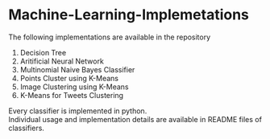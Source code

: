 # Machine-Learning-Implemetations  
  
The following implementations are available in the repository  
1. Decision Tree  
2. Aritificial Neural Network  
3. Multinomial Naive Bayes Classifier  
4. Points Cluster using K-Means    
5. Image Clustering using K-Means  
6. K-Means for Tweets Clustering  
  
Every classifier is implemented in python.  
Individual usage and implementation details are available in README files of classifiers.  

